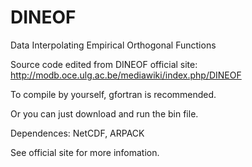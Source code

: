 # DINEOF
Data Interpolating Empirical Orthogonal Functions

Source code edited from DINEOF official site: http://modb.oce.ulg.ac.be/mediawiki/index.php/DINEOF

To compile by yourself, gfortran is recommended.

Or you can just download and run the bin file.

Dependences: NetCDF, ARPACK

See official site for more infomation.
